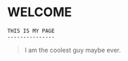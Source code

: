 WELCOME 
=======




    THIS IS MY PAGE
    ---------------
    

> I am the coolest guy
> maybe ever.